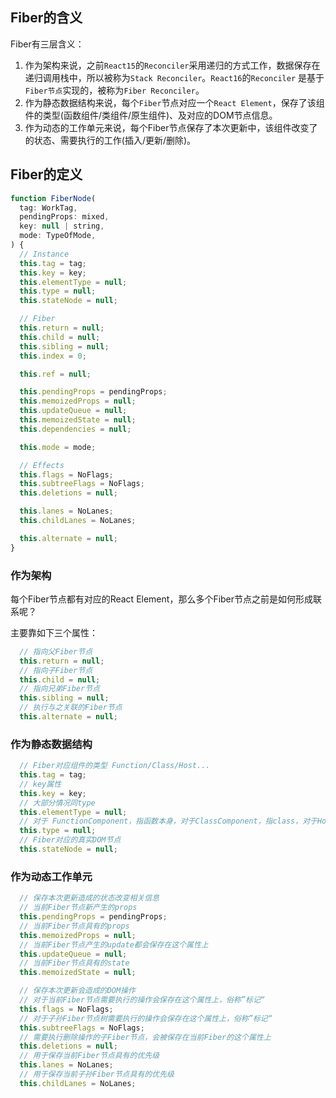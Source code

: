 ## Fiber的含义

Fiber有三层含义：  
1. 作为架构来说，之前`React15`的`Reconciler`采用递归的方式工作，数据保存在递归调用栈中，所以被称为`Stack Reconciler`。`React16`的`Reconciler`
是基于`Fiber节点`实现的，被称为`Fiber Reconciler`。  
2. 作为静态数据结构来说，每个`Fiber`节点对应一个`React Element`，保存了该组件的类型(函数组件/类组件/原生组件)、及对应的DOM节点信息。
3. 作为动态的工作单元来说，每个Fiber节点保存了本次更新中，该组件改变了的状态、需要执行的工作(插入/更新/删除)。  
## Fiber的定义

```js
function FiberNode(
  tag: WorkTag,
  pendingProps: mixed,
  key: null | string,
  mode: TypeOfMode,
) {
  // Instance
  this.tag = tag;
  this.key = key;
  this.elementType = null;
  this.type = null;
  this.stateNode = null;

  // Fiber
  this.return = null;
  this.child = null;
  this.sibling = null;
  this.index = 0;

  this.ref = null;

  this.pendingProps = pendingProps;
  this.memoizedProps = null;
  this.updateQueue = null;
  this.memoizedState = null;
  this.dependencies = null;

  this.mode = mode;

  // Effects
  this.flags = NoFlags;
  this.subtreeFlags = NoFlags;
  this.deletions = null;

  this.lanes = NoLanes;
  this.childLanes = NoLanes;

  this.alternate = null;
}
```
### 作为架构
每个Fiber节点都有对应的React Element，那么多个Fiber节点之前是如何形成联系呢？  

主要靠如下三个属性：
```js
  // 指向父Fiber节点
  this.return = null;
  // 指向子Fiber节点
  this.child = null;
  // 指向兄弟Fiber节点
  this.sibling = null;
  // 执行与之关联的Fiber节点
  this.alternate = null;
```

### 作为静态数据结构
```js
  // Fiber对应组件的类型 Function/Class/Host...
  this.tag = tag;
  // key属性
  this.key = key;
  // 大部分情况同type
  this.elementType = null;
  // 对于 FunctionComponent，指函数本身，对于ClassComponent，指class，对于HostComponent，指DOM节点tagName
  this.type = null;
  // Fiber对应的真实DOM节点
  this.stateNode = null;
```

### 作为动态工作单元
```js
  // 保存本次更新造成的状态改变相关信息
  // 当前Fiber节点新产生的props
  this.pendingProps = pendingProps;
  // 当前Fiber节点具有的props
  this.memoizedProps = null;
  // 当前Fiber节点产生的update都会保存在这个属性上
  this.updateQueue = null;
  // 当前Fiber节点具有的state
  this.memoizedState = null;

  // 保存本次更新会造成的DOM操作
  // 对于当前Fiber节点需要执行的操作会保存在这个属性上，俗称”标记“
  this.flags = NoFlags;
  // 对于子孙Fiber节点树需要执行的操作会保存在这个属性上，俗称”标记“
  this.subtreeFlags = NoFlags;
  // 需要执行删除操作的子Fiber节点，会被保存在当前Fiber的这个属性上
  this.deletions = null;
  // 用于保存当前Fiber节点具有的优先级
  this.lanes = NoLanes;
  // 用于保存当前子孙Fiber节点具有的优先级
  this.childLanes = NoLanes;
```
